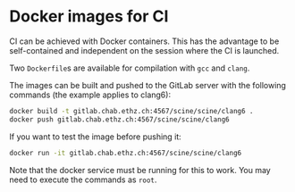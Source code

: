# Docker images for CI

CI can be achieved with Docker containers.
This has the advantage to be self-contained and independent on the session where the CI is launched.

Two `Dockerfile`s are available for compilation with `gcc` and `clang`.

The images can be built and pushed to the GitLab server with the following commands (the example applies to clang6):

```bash
docker build -t gitlab.chab.ethz.ch:4567/scine/scine/clang6 .
docker push gitlab.chab.ethz.ch:4567/scine/scine/clang6
```

If you want to test the image before pushing it:
```bash
docker run -it gitlab.chab.ethz.ch:4567/scine/scine/clang6
```

Note that the docker service must be running for this to work.
You may need to execute the commands as `root`.
